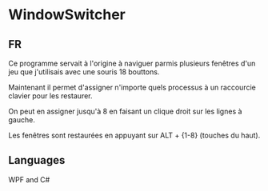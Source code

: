 # WindowSwitcher
 
## FR
Ce programme servait à l'origine à naviguer parmis plusieurs fenêtres d'un jeu que j'utilisais avec une souris 18 bouttons.

Maintenant il permet d'assigner n'importe quels processus à un raccourcie clavier pour les restaurer.

On peut en assigner jusqu'à 8 en faisant un clique droit sur les lignes à gauche.

Les fenêtres sont restaurées en appuyant sur ALT + {1-8} (touches du haut).


## Languages
WPF and C#